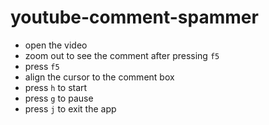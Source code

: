 # youtube-comment-spammer
* open the video
* zoom out to see the comment after pressing `f5`
* press `f5`
* align the cursor to the comment box
* press `h` to start
* press `g` to pause
* press `j` to exit the app

